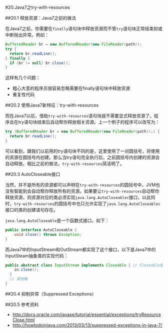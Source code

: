 #20.Java7之try-with-resources

##20.1 释放资源：Java7之前的做法

在Java7之前，你需要在`finally`语句块中释放资源而不管`try`语句块正常结束抑或中断抛出异常。例如：

```Java
BufferedReader br = new BufferedReader(new FileReader(path));
try {
  return br.readLine();
} finally {
  if (br != null) br.close();
}
```

这样有几个问题：

* 粗心大意的程序员很容易忽略需要在finally语句块中释放资源
* 重复性代码

##20.2 使用Java7新特征：try-with-resources

而在Java7以后，借助`try-with-resources`语句块就不需要显式释放资源了。程序会在try语句块结束后自动帮你释放相关资源。上一个例子的程序可以改写为：

```Java
try (BufferedReader br = new BufferedReader(new FileReader(path));) {
  return br.readLine();
}
```

可以看到，跟我们以前用的try语句块不同的是，这里使用了一对圆括号，将使用的资源在圆括号内创建。那么当try语句完全执行后，之前圆括号内创建的资源会自动释放。相比之前的做法，`try-with-resources`简洁明了。

##20.3 AutoCloseable接口

当然，并不是所有的资源都可以声明在`try-with-resources`的圆括号中，JVM也没有智能到会自动帮你释放所有的资源。如果要让`try-with-resources`自动帮你释放资源，则资源对应的类必须实现`java.lang.AutoCloseablec`接口，以此同时，`try-with-resources`的圆括号中也只允许实现了`java.lang.AutoCloseablec`接口的类的创建语句存在。

`java.lang.AutoCloseable`是一个函数式接口，如下：

```Java
public interface AutoCloseable {
    void close() throws Exception;
}
```

而Java7中的InputStream和OutStream都实现了这个接口，以下是Java7中的InputSteam抽象类的实现代码：

```Java
public abstract class InputStream implements Closeable { // Closeable是AutoCloseable的子接口
    in.close();
  }
  // 其他略
}
```

##20.4 抑制异常（Suppressed Exceptions）


##20.5 参考资料

* http://docs.oracle.com/javase/tutorial/essential/exceptions/tryResourceClose.html
* http://howtodoinjava.com/2013/03/13/suppressed-exceptions-in-java-7/
